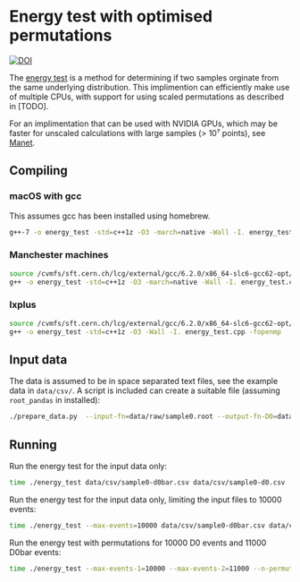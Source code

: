 # Energy test with optimised permutations

[![DOI](https://zenodo.org/badge/113197119.svg)](https://zenodo.org/badge/latestdoi/113197119)

The [energy test](https://arxiv.org/abs/math/0309164) is a method for determining if two samples orginate from the same underlying distribution. This implimention can efficiently make use of multiple CPUs, with support for using scaled permutations as described in [TODO].

For an implimentation that can be used with NVIDIA GPUs, which may be faster for unscaled calculations with large samples (> 10⁷ points), see [Manet](https://manet.hepforge.org/).

## Compiling

### macOS with gcc

This assumes gcc has been installed using homebrew.

```bash
g++-7 -o energy_test -std=c++1z -O3 -march=native -Wall -I. energy_test.cpp -fopenmp
```

### Manchester machines

```bash
source /cvmfs/sft.cern.ch/lcg/external/gcc/6.2.0/x86_64-slc6-gcc62-opt/setup.sh
g++ -o energy_test -std=c++1z -O3 -march=native -Wall -I. energy_test.cpp -fopenmp
```

### lxplus

```bash
source /cvmfs/sft.cern.ch/lcg/external/gcc/6.2.0/x86_64-slc6-gcc62-opt/setup.sh
g++ -o energy_test -std=c++1z -O3 -Wall -I. energy_test.cpp -fopenmp
```

## Input data

The data is assumed to be in space separated text files, see the example data in `data/csv/`. A script is included can create a suitable file (assuming `root_pandas` in installed):

```bash
./prepare_data.py  --input-fn=data/raw/sample0.root --output-fn-D0=data/csv/sample0-d0.csv --output-fn-D0bar=data/csv/sample0-d0bar.csv
```

## Running

Run the energy test for the input data only:

```bash
time ./energy_test data/csv/sample0-d0bar.csv data/csv/sample0-d0.csv
```

Run the energy test for the input data only, limiting the input files to 10000 events:

```bash
time ./energy_test --max-events=10000 data/csv/sample0-d0bar.csv data/csv/sample0-d0.csv
```

Run the energy test with permutations for 10000 D0 events and 11000 D0bar events:

```bash
time ./energy_test --max-events-1=10000 --max-events-2=11000 --n-permutations=100 data/csv/sample0-d0bar.csv data/csv/sample0-d0.csv
```
